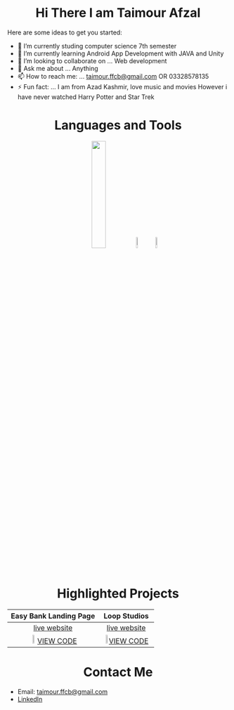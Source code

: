 
<h1 align="center">
 Hi There I am Taimour Afzal 
</h1>

Here are some ideas to get you started:

- 🔭 I’m currently studing computer science 7th semester 
- 🌱 I’m currently learning Android App Development with JAVA and Unity
- 👯 I’m looking to collaborate on ... Web development
- 💬 Ask me about ... Anything 
- 📫 How to reach me: ... taimour.ffcb@gmail.com OR 03328578135
- ⚡ Fun fact: ... I am from Azad Kashmir, love music and movies However i have never watched Harry Potter and Star Trek

<h1 align="center">
Languages and Tools 
</h1>

<p align="center">
<img class="center" width="25%" height="25%" src="https://www.freepnglogos.com/uploads/html5-logo-png/html5-logo-devextreme-multi-purpose-controls-html-javascript-3.png"> </img> <img width="8%" height="8%" src="https://brandslogos.com/wp-content/uploads/images/c-logo-black-and-white.png"> </img>
 <img width="8%" height="8%" src="https://brandslogos.com/wp-content/uploads/images/c-logo-1.png"> </img>

</p>

<h1 align="center">
Highlighted Projects 
</h1>

| Easy Bank Landing Page                               | Loop Studios  | 
|:-------------:                                       |:-------------:| 
| [live website](https://easybanktaimour.netlify.app/) |[live website](https://loopstudiotaimour.netlify.app/) | 
| <img width="10%" height="10%" src="https://encrypted-tbn0.gstatic.com/images?q=tbn:ANd9GcQZWM9na5PcnybjMC5TB08Hm-0OKJt62f5dF14zPa14oqKJQpd6fIshZSYknt7fhUnr9q8&usqp=CAU"></img>[VIEW CODE](https://github.com/taimourz/Web-Development/tree/master/Projects/1%20Easy%20Bank%20Landing%20Page)|<img width="10%" height="10%" src="https://encrypted-tbn0.gstatic.com/images?q=tbn:ANd9GcQZWM9na5PcnybjMC5TB08Hm-0OKJt62f5dF14zPa14oqKJQpd6fIshZSYknt7fhUnr9q8&usqp=CAU"></img>[VIEW CODE](https://github.com/taimourz/Web-Development/tree/master/Projects/12%20Loop%20Studios)| 

<h1 align="center">
Contact Me 
</h1>

- Email: taimour.ffcb@gmail.com
- [LinkedIn](https://www.linkedin.com/in/muhammad-taimour-afzal-khan-5702061a9/) 


